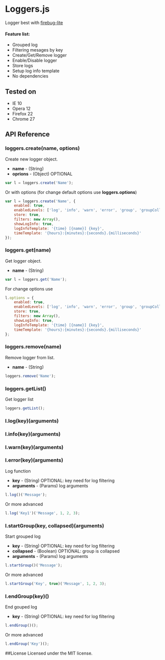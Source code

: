# Loggers.js

Logger best with [firebug-lite](https://getfirebug.com/firebuglite)

#### Feature list:

 * Grouped log
 * Filtering mesages by key
 * Create/Get/Remove logger
 * Enable/Disable logger
 * Store logs
 * Setup log info template
 * No dependencies

## Tested on

 * IE 10
 * Opera 12
 * Firefox 22
 * Chrome 27


##  API Reference

### **loggers.create(name, options)**
Create new logger object.

* **name** - (String) 
* **oprions** - (Object) OPTIONAL

```javascript
var l = loggers.create('Name');
```
Or with options (for change default options use **loggers.options**)
```javascript
var l = loggers.create('Name', {
    enabled: true,
    enabledLevels: ['log', 'info', 'warn', 'error', 'group', 'groupCollapsed', 'groupEnd'],
    store: true,
    filters: new Array(),
    showLogInfo: true,
    logInfoTemplate: '{time} [{name}] {key}',
    timeTemplate: '{hours}:{minutes}:{seconds}.{milliseconds}'
});
```

### **loggers.get(name)**
Get logger object.

* **name** - (String) 

```javascript
var l = loggers.get('Name');
```

For change options use
```javascript
l.options = {
    enabled: true,
    enabledLevels: ['log', 'info', 'warn', 'error', 'group', 'groupCollapsed', 'groupEnd'],
    store: true,
    filters: new Array(),
    showLogInfo: true,
    logInfoTemplate: '{time} [{name}] {key}',
    timeTemplate: '{hours}:{minutes}:{seconds}.{milliseconds}'
};
```


### **loggers.remove(name)**
Remove logger from list.

* **name** - (String) 

```javascript
loggers.remove('Name');
```

### **loggers.getList()**
Get logger list

```javascript
loggers.getList();
```

### **l.log(key)(arguments)**
### **l.info(key)(arguments)**
### **l.warn(key)(arguments)**
### **l.error(key)(arguments)**
Log function

* **key** - (String) OPTIONAL: key need for log filtering
* **arguments** - (Params) log arguments

```javascript
l.log()('Message');
```
Or more advanced
```javascript
l.log('Key1')('Message', 1, 2, 3);
```

### **l.startGroup(key, collapsed)(arguments)**

Start grouped log

* **key** - (String) OPTIONAL: key need for log filtering
* **collapsed** - (Boolean) OPTIONAL: group is collapsed
* **arguments** - (Params) log arguments

```javascript
l.startGroup()('Message');
```
Or more advanced
```javascript
l.startGroup('Key', true)('Message', 1, 2, 3);
```

### **l.endGroup(key)()**

End gouped log

* **key** - (String) OPTIONAL: key need for log filtering

```javascript
l.endGroup()();
```
Or more advanced
```javascript
l.endGroup('Key')();
```
##License
Licensed under the MIT license.
